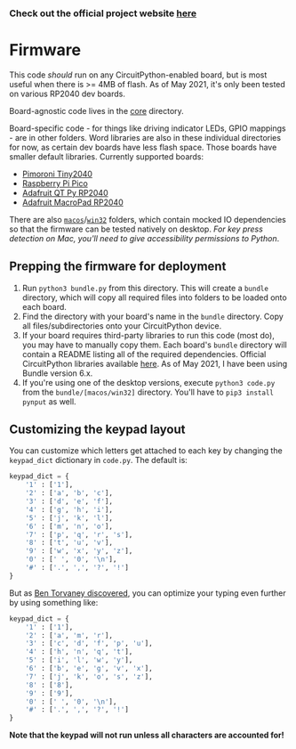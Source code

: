 ### Check out the official project website [here](https://t9-library-generator.uk.r.appspot.com/)
# Firmware
This code _should_ run on any CircuitPython-enabled board, but is most useful when there is >= 4MB of flash.
As of May 2021, it's only been tested on various RP2040 dev boards.

Board-agnostic code lives in the [core](./core) directory. 

Board-specific code - for things like driving indicator LEDs, GPIO mappings - are in other folders. 
Word libraries are also in these individual directories for now, as certain dev boards have less flash space.
Those boards have smaller default libraries.
Currently supported boards:
* [Pimoroni Tiny2040](./tiny2040)
* [Raspberry Pi Pico](./pico)
* [Adafruit QT Py RP2040](./qtpy2040)
* [Adafruit MacroPad RP2040](./ada-macropad)

There are also [`macos`](./macos)/[`win32`](./win32) folders, which contain mocked IO dependencies so that the firmware can be
tested natively on desktop. *For key press detection on Mac, you'll need to give accessibility permissions to Python*.

## Prepping the firmware for deployment

1. Run `python3 bundle.py` from this directory. This will create a `bundle` directory, which will copy all required files into folders to be loaded onto each board.
2. Find the directory with your board's name in the `bundle` directory. Copy all files/subdirectories onto your CircuitPython device.
3. If your board requires third-party libraries to run this code (most do), you may have to manually copy them. Each board's `bundle` directory will contain a README listing all of the required dependencies. Official CircuitPython libraries available [here](https://circuitpython.org/libraries). As of May 2021, I have been using Bundle version 6.x.
4. If you're using one of the desktop versions, execute `python3 code.py` from the `bundle/[macos/win32]` directory. You'll have to `pip3 install pynput` as well.

## Customizing the keypad layout

You can customize which letters get attached to each key by changing the `keypad_dict` dictionary in `code.py`. The default is:
```python
keypad_dict = {
    '1' : ['1'],
    '2' : ['a', 'b', 'c'],
    '3' : ['d', 'e', 'f'],
    '4' : ['g', 'h', 'i'],
    '5' : ['j', 'k', 'l'],
    '6' : ['m', 'n', 'o'],
    '7' : ['p', 'q', 'r', 's'],
    '8' : ['t', 'u', 'v'],
    '9' : ['w', 'x', 'y', 'z'],
    '0' : [' ', '0', '\n'],
    '#' : ['.', ',', '?', '!']
}
```
But as [Ben Torvaney discovered](https://torvaney.github.io/projects/t9-optimised.html), you can optimize your typing even further by using something like:
```python
keypad_dict = {
    '1' : ['1'],
    '2' : ['a', 'm', 'r'],
    '3' : ['c', 'd', 'f', 'p', 'u'],
    '4' : ['h', 'n', 'q', 't'],
    '5' : ['i', 'l', 'w', 'y'],
    '6' : ['b', 'e', 'g', 'v', 'x'],
    '7' : ['j', 'k', 'o', 's', 'z'],
    '8' : ['8'],
    '9' : ['9'],
    '0' : [' ', '0', '\n'],
    '#' : ['.', ',', '?', '!']
}
```

**Note that the keypad will not run unless all characters are accounted for!**